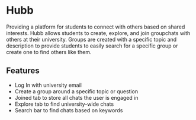# Hubb

Providing a platform for students to connect with others based on shared interests. Hubb allows students to create, explore, and join groupchats with others at their university. Groups are created with a specific topic and description to provide students to easily search for a specific group or create one to find others like them.

## Features
- Log In with university email
- Create a group around a specific topic or question 
- Joined tab to store all chats the user is engaged in
- Explore tab to find university-wide chats
- Search bar to find chats based on keywords
